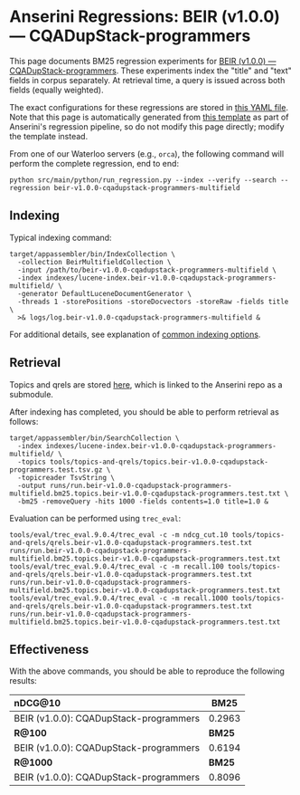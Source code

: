 # Anserini Regressions: BEIR (v1.0.0) &mdash; CQADupStack-programmers

This page documents BM25 regression experiments for [BEIR (v1.0.0) &mdash; CQADupStack-programmers](http://beir.ai/).
These experiments index the "title" and "text" fields in corpus separately.
At retrieval time, a query is issued across both fields (equally weighted).

The exact configurations for these regressions are stored in [this YAML file](../src/main/resources/regression/beir-v1.0.0-cqadupstack-programmers-multifield.yaml).
Note that this page is automatically generated from [this template](../src/main/resources/docgen/templates/beir-v1.0.0-cqadupstack-programmers-multifield.template) as part of Anserini's regression pipeline, so do not modify this page directly; modify the template instead.

From one of our Waterloo servers (e.g., `orca`), the following command will perform the complete regression, end to end:

```
python src/main/python/run_regression.py --index --verify --search --regression beir-v1.0.0-cqadupstack-programmers-multifield
```

## Indexing

Typical indexing command:

```
target/appassembler/bin/IndexCollection \
  -collection BeirMultifieldCollection \
  -input /path/to/beir-v1.0.0-cqadupstack-programmers-multifield \
  -index indexes/lucene-index.beir-v1.0.0-cqadupstack-programmers-multifield/ \
  -generator DefaultLuceneDocumentGenerator \
  -threads 1 -storePositions -storeDocvectors -storeRaw -fields title \
  >& logs/log.beir-v1.0.0-cqadupstack-programmers-multifield &
```

For additional details, see explanation of [common indexing options](common-indexing-options.md).

## Retrieval

Topics and qrels are stored [here](https://github.com/castorini/anserini-tools/tree/master/topics-and-qrels), which is linked to the Anserini repo as a submodule.

After indexing has completed, you should be able to perform retrieval as follows:

```
target/appassembler/bin/SearchCollection \
  -index indexes/lucene-index.beir-v1.0.0-cqadupstack-programmers-multifield/ \
  -topics tools/topics-and-qrels/topics.beir-v1.0.0-cqadupstack-programmers.test.tsv.gz \
  -topicreader TsvString \
  -output runs/run.beir-v1.0.0-cqadupstack-programmers-multifield.bm25.topics.beir-v1.0.0-cqadupstack-programmers.test.txt \
  -bm25 -removeQuery -hits 1000 -fields contents=1.0 title=1.0 &
```

Evaluation can be performed using `trec_eval`:

```
tools/eval/trec_eval.9.0.4/trec_eval -c -m ndcg_cut.10 tools/topics-and-qrels/qrels.beir-v1.0.0-cqadupstack-programmers.test.txt runs/run.beir-v1.0.0-cqadupstack-programmers-multifield.bm25.topics.beir-v1.0.0-cqadupstack-programmers.test.txt
tools/eval/trec_eval.9.0.4/trec_eval -c -m recall.100 tools/topics-and-qrels/qrels.beir-v1.0.0-cqadupstack-programmers.test.txt runs/run.beir-v1.0.0-cqadupstack-programmers-multifield.bm25.topics.beir-v1.0.0-cqadupstack-programmers.test.txt
tools/eval/trec_eval.9.0.4/trec_eval -c -m recall.1000 tools/topics-and-qrels/qrels.beir-v1.0.0-cqadupstack-programmers.test.txt runs/run.beir-v1.0.0-cqadupstack-programmers-multifield.bm25.topics.beir-v1.0.0-cqadupstack-programmers.test.txt
```

## Effectiveness

With the above commands, you should be able to reproduce the following results:

| **nDCG@10**                                                                                                  | **BM25**  |
|:-------------------------------------------------------------------------------------------------------------|-----------|
| BEIR (v1.0.0): CQADupStack-programmers                                                                       | 0.2963    |
| **R@100**                                                                                                    | **BM25**  |
| BEIR (v1.0.0): CQADupStack-programmers                                                                       | 0.6194    |
| **R@1000**                                                                                                   | **BM25**  |
| BEIR (v1.0.0): CQADupStack-programmers                                                                       | 0.8096    |
